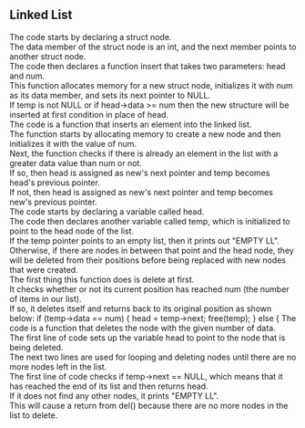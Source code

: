  ## Linked List
 The code starts by declaring a struct node. <br>
 The data member of the struct node is an int, and the next member points to another struct node. <br>
 The code then declares a function insert that takes two parameters: head and num. <br>
 This function allocates memory for a new struct node, initializes it with num as its data member, and sets its next pointer to NULL. <br>
 If temp is not NULL or if head->data >= num then the new structure will be inserted at first condition in place of head. <br>
 The code is a function that inserts an element into the linked list. <br>
 The function starts by allocating memory to create a new node and then initializes it with the value of num. <br>
 Next, the function checks if there is already an element in the list with a greater data value than num or not. <br>
 If so, then head is assigned as new's next pointer and temp becomes head's previous pointer. <br>
 If not, then head is assigned as new's next pointer and temp becomes new's previous pointer. <br>
 The code starts by declaring a variable called head. <br>
 The code then declares another variable called temp, which is initialized to point to the head node of the list. <br>
 If the temp pointer points to an empty list, then it prints out "EMPTY LL". <br>
 Otherwise, if there are nodes in between that point and the head node, they will be deleted from their positions before being replaced with new nodes that were created. <br>
 The first thing this function does is delete at first. <br>
 It checks whether or not its current position has reached num (the number of items in our list). <br>
 If so, it deletes itself and returns back to its original position as shown below: if (temp->data == num) { head = temp->next; free(temp); } else {
 The code is a function that deletes the node with the given number of data. <br>
 The first line of code sets up the variable head to point to the node that is being deleted. <br>
 The next two lines are used for looping and deleting nodes until there are no more nodes left in the list. <br>
 The first line of code checks if temp->next == NULL, which means that it has reached the end of its list and then returns head. <br>
 If it does not find any other nodes, it prints "EMPTY LL". <br>
 This will cause a return from del() because there are no more nodes in the list to delete. <br>
